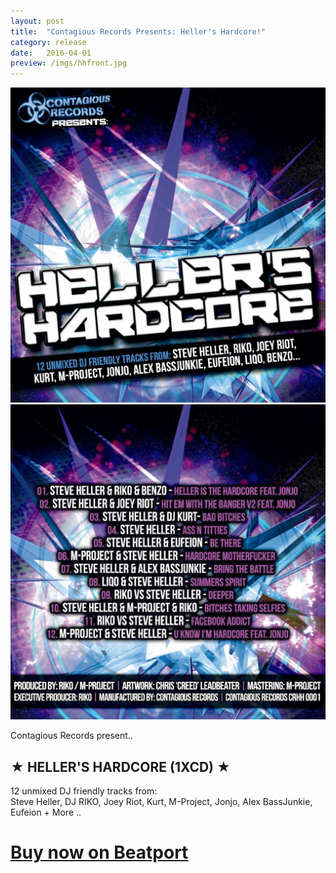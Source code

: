 ```yaml
---
layout: post
title:  "Contagious Records Presents: Heller's Hardcore!"
category: release
date:   2016-04-01
preview: /imgs/hhfront.jpg
---
```


![Front](/imgs/hhfront.jpg)
![Back](/imgs/hhback.jpg)

 Contagious Records present..
 
## ★ HELLER'S HARDCORE (1XCD) ★
12 unmixed DJ friendly tracks from:<br/>
Steve Heller, DJ RIKO, Joey Riot, Kurt, M-Project, Jonjo, Alex BassJunkie, Eufeion + More ..

# [Buy now on Beatport](https://www.beatport.com/release/hellers-hardcore/1726082)

